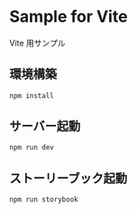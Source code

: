 # Sample for Vite

Vite 用サンプル

## 環境構築

```bash
npm install
```

## サーバー起動

```bash
npm run dev
```

## ストーリーブック起動

```bash
npm run storybook
```
